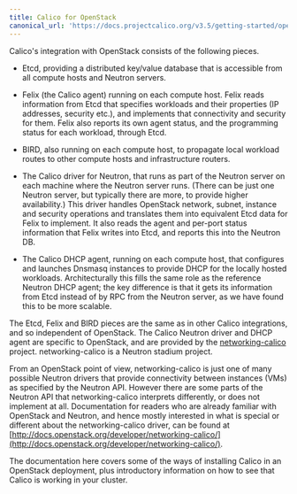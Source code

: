 ```yaml
---
title: Calico for OpenStack
canonical_url: 'https://docs.projectcalico.org/v3.5/getting-started/openstack/'
---
```


Calico's integration with OpenStack consists of the following pieces.

- Etcd, providing a distributed key/value database that is accessible from all
  compute hosts and Neutron servers.

- Felix (the Calico agent) running on each compute host.  Felix reads
  information from Etcd that specifies workloads and their properties (IP
  addresses, security etc.), and implements that connectivity and security for
  them.  Felix also reports its own agent status, and the programming status
  for each workload, through Etcd.

- BIRD, also running on each compute host, to propagate local workload routes
  to other compute hosts and infrastructure routers.

- The Calico driver for Neutron, that runs as part of the Neutron server on
  each machine where the Neutron server runs.  (There can be just one Neutron
  server, but typically there are more, to provide higher availability.)  This
  driver handles OpenStack network, subnet, instance and security operations
  and translates them into equivalent Etcd data for Felix to implement.  It
  also reads the agent and per-port status information that Felix writes into
  Etcd, and reports this into the Neutron DB.

- The Calico DHCP agent, running on each compute host, that configures and
  launches Dnsmasq instances to provide DHCP for the locally hosted workloads.
  Architecturally this fills the same role as the reference Neutron DHCP agent;
  the key difference is that it gets its information from Etcd instead of by
  RPC from the Neutron server, as we have found this to be more scalable.

The Etcd, Felix and BIRD pieces are the same as in other Calico integrations,
and so independent of OpenStack.  The Calico Neutron driver and DHCP agent are
specific to OpenStack, and are provided by the
[networking-calico](http://git.openstack.org/cgit/openstack/networking-calico/)
project.  networking-calico is a Neutron stadium project.

From an OpenStack point of view, networking-calico is just one of many possible
Neutron drivers that provide connectivity between instances (VMs) as specified
by the Neutron API.  However there are some parts of the Neutron API that
networking-calico interprets differently, or does not implement at all.
Documentation for readers who are already familiar with OpenStack and Neutron,
and hence mostly interested in what is special or different about the
networking-calico driver, can be found at
[http://docs.openstack.org/developer/networking-calico/](http://docs.openstack.org/developer/networking-calico/).

The documentation here covers some of the ways of installing Calico in an
OpenStack deployment, plus introductory information on how to see that Calico
is working in your cluster.
